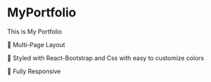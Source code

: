 # MyPortfolio
This is My Portfolio

📖 Multi-Page Layout

🎨 Styled with React-Bootstrap and Css with easy to customize colors

📱 Fully Responsive 
